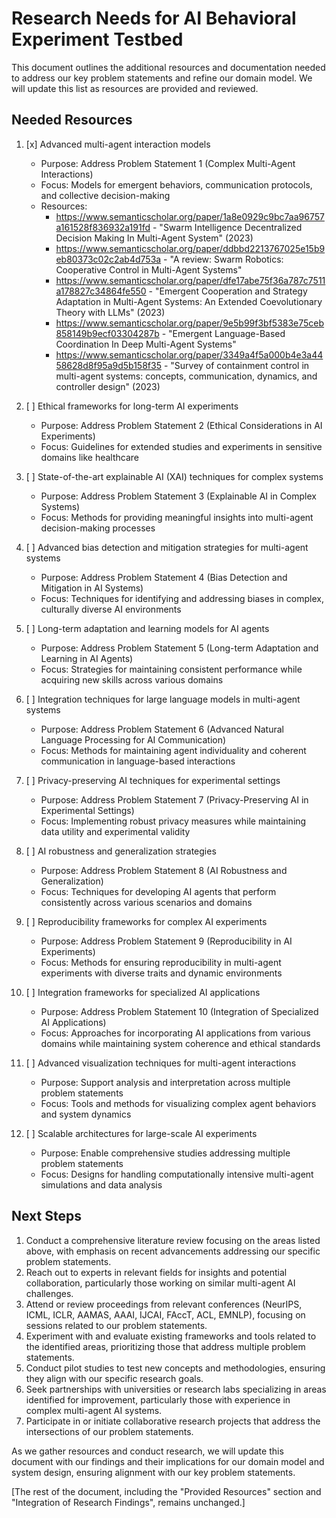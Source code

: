 # Research Needs for AI Behavioral Experiment Testbed

This document outlines the additional resources and documentation needed to address our key problem statements and refine our domain model. We will update this list as resources are provided and reviewed.

## Needed Resources

1. [x] Advanced multi-agent interaction models
   - Purpose: Address Problem Statement 1 (Complex Multi-Agent Interactions)
   - Focus: Models for emergent behaviors, communication protocols, and collective decision-making
   - Resources:
     - https://www.semanticscholar.org/paper/1a8e0929c9bc7aa96757a161528f836932a191fd - "Swarm Intelligence Decentralized Decision Making In Multi-Agent System" (2023)
     - https://www.semanticscholar.org/paper/ddbbd2213767025e15b9eb80373c02c2ab4d753a - "A review: Swarm Robotics: Cooperative Control in Multi-Agent Systems"
     - https://www.semanticscholar.org/paper/dfe17abe75f36a787c7511a178827c34864fe550 - "Emergent Cooperation and Strategy Adaptation in Multi-Agent Systems: An Extended Coevolutionary Theory with LLMs" (2023)
     - https://www.semanticscholar.org/paper/9e5b99f3bf5383e75ceb858149b9ecf03304287b - "Emergent Language-Based Coordination In Deep Multi-Agent Systems"
     - https://www.semanticscholar.org/paper/3349a4f5a000b4e3a4458628d8f95a9d5b158f35 - "Survey of containment control in multi-agent systems: concepts, communication, dynamics, and controller design" (2023)

2. [ ] Ethical frameworks for long-term AI experiments
   - Purpose: Address Problem Statement 2 (Ethical Considerations in AI Experiments)
   - Focus: Guidelines for extended studies and experiments in sensitive domains like healthcare

3. [ ] State-of-the-art explainable AI (XAI) techniques for complex systems
   - Purpose: Address Problem Statement 3 (Explainable AI in Complex Systems)
   - Focus: Methods for providing meaningful insights into multi-agent decision-making processes

4. [ ] Advanced bias detection and mitigation strategies for multi-agent systems
   - Purpose: Address Problem Statement 4 (Bias Detection and Mitigation in AI Systems)
   - Focus: Techniques for identifying and addressing biases in complex, culturally diverse AI environments

5. [ ] Long-term adaptation and learning models for AI agents
   - Purpose: Address Problem Statement 5 (Long-term Adaptation and Learning in AI Agents)
   - Focus: Strategies for maintaining consistent performance while acquiring new skills across various domains

6. [ ] Integration techniques for large language models in multi-agent systems
   - Purpose: Address Problem Statement 6 (Advanced Natural Language Processing for AI Communication)
   - Focus: Methods for maintaining agent individuality and coherent communication in language-based interactions

7. [ ] Privacy-preserving AI techniques for experimental settings
   - Purpose: Address Problem Statement 7 (Privacy-Preserving AI in Experimental Settings)
   - Focus: Implementing robust privacy measures while maintaining data utility and experimental validity

8. [ ] AI robustness and generalization strategies
   - Purpose: Address Problem Statement 8 (AI Robustness and Generalization)
   - Focus: Techniques for developing AI agents that perform consistently across various scenarios and domains

9. [ ] Reproducibility frameworks for complex AI experiments
   - Purpose: Address Problem Statement 9 (Reproducibility in AI Experiments)
   - Focus: Methods for ensuring reproducibility in multi-agent experiments with diverse traits and dynamic environments

10. [ ] Integration frameworks for specialized AI applications
    - Purpose: Address Problem Statement 10 (Integration of Specialized AI Applications)
    - Focus: Approaches for incorporating AI applications from various domains while maintaining system coherence and ethical standards

11. [ ] Advanced visualization techniques for multi-agent interactions
    - Purpose: Support analysis and interpretation across multiple problem statements
    - Focus: Tools and methods for visualizing complex agent behaviors and system dynamics

12. [ ] Scalable architectures for large-scale AI experiments
    - Purpose: Enable comprehensive studies addressing multiple problem statements
    - Focus: Designs for handling computationally intensive multi-agent simulations and data analysis

## Next Steps

1. Conduct a comprehensive literature review focusing on the areas listed above, with emphasis on recent advancements addressing our specific problem statements.
2. Reach out to experts in relevant fields for insights and potential collaboration, particularly those working on similar multi-agent AI challenges.
3. Attend or review proceedings from relevant conferences (NeurIPS, ICML, ICLR, AAMAS, AAAI, IJCAI, FAccT, ACL, EMNLP), focusing on sessions related to our problem statements.
4. Experiment with and evaluate existing frameworks and tools related to the identified areas, prioritizing those that address multiple problem statements.
5. Conduct pilot studies to test new concepts and methodologies, ensuring they align with our specific research goals.
6. Seek partnerships with universities or research labs specializing in areas identified for improvement, particularly those with experience in complex multi-agent AI systems.
7. Participate in or initiate collaborative research projects that address the intersections of our problem statements.

As we gather resources and conduct research, we will update this document with our findings and their implications for our domain model and system design, ensuring alignment with our key problem statements.

[The rest of the document, including the "Provided Resources" section and "Integration of Research Findings", remains unchanged.]
